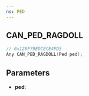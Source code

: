 ```yaml
---
ns: PED
---
```

## CAN_PED_RAGDOLL

```c
// 0x128F79EDCECE4FD5
Any CAN_PED_RAGDOLL(Ped ped);
```

## Parameters
* **ped**:
